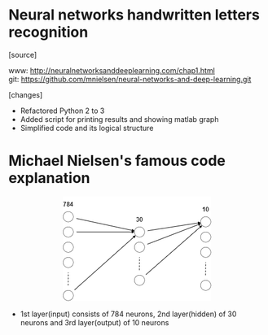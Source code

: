 # Neural networks handwritten letters recognition

[source]  

www: http://neuralnetworksanddeeplearning.com/chap1.html  
git: https://github.com/mnielsen/neural-networks-and-deep-learning.git

[changes]
- Refactored Python 2 to 3
- Added script for printing results and showing matlab graph
- Simplified code and its logical structure  

<h1>Michael Nielsen's famous code explanation</h1>
<p align="center">
  <img src="https://github.com/jerzyoleksa/simple-neural-networks-in-python/blob/master/images/nn2.png">
</p>

- 1st layer(input) consists of 784 neurons, 2nd layer(hidden) of 30 neurons and 3rd layer(output) of 10 neurons
